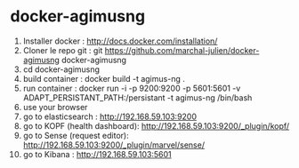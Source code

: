 # docker-agimusng
 1. Installer docker : http://docs.docker.com/installation/
 2. Cloner le repo git : git https://github.com/marchal-julien/docker-agimusng docker-agimusng 
 3. cd docker-agimusng 
 4. build container : docker build  -t agimus-ng .
 5. run container : docker run -i -p 9200:9200 -p 5601:5601 -v ADAPT_PERSISTANT_PATH:/persistant -t agimus-ng /bin/bash
 6. use your browser
   1. go to elasticsearch : http://192.168.59.103:9200
   2. go to KOPF (health dashboard): http://192.168.59.103:9200/_plugin/kopf/
   3. go to Sense (request editor): http://192.168.59.103:9200/_plugin/marvel/sense/
   4. go to Kibana : http://192.168.59.103:5601
   